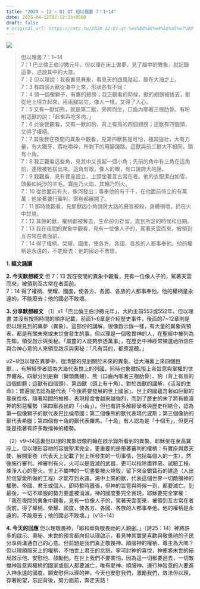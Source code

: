 ```yaml
---
title: "2020 – 12 – 01 QT 但以理書 7：1~14"
date: 2025-04-12T02:12:33+0800
draft: false
# original_url: https://cmtc.tw/2020-12-01-qt-%e4%bd%86%e4%bb%a5%e7%90%86%e6%9b%b8-7%ef%bc%9a114
---
```


![](/images/qt.jpg)
> 但以理書 7：1\~14  
> 7：1 巴比倫王伯沙撒元年，但以理在床上做夢，見了腦中的異象，就記錄這夢，述說其中的大意。  
> 7：2 但以理說：我夜裏見異象，看見天的四風陡起，颳在大海之上。  
> 7：3 有四個大獸從海中上來，形狀各有不同：  
> 7：4 頭一個像獅子，有鷹的翅膀；我正觀看的時候，獸的翅膀被拔去，獸從地上得立起來，用兩腳站立，像人一樣，又得了人心。  
> 7：5 又有一獸如熊，就是第二獸，旁跨而坐，口齒內啣著三根肋骨。有吩咐這獸的說：「起來吞吃多肉。」  
> 7：6 此後我觀看，又有一獸如豹，背上有鳥的四個翅膀；這獸有四個頭，又得了權柄。  
> 7：7 其後我在夜間的異象中觀看，見第四獸甚是可怕，極其強壯，大有力量，有大鐵牙，吞吃嚼碎，所剩下的用腳踐踏。這獸與前三獸大不相同，頭有十角。  
> 7：8 我正觀看這些角，見其中又長起一個小角；先前的角中有三角在這角前，連根被牠拔出來。這角有眼，像人的眼，有口說誇大的話。  
> 7：9 我觀看，見有寶座設立，上頭坐著亙古常在者。他的衣服潔白如雪，頭髮如純淨的羊毛。寶座乃火焰，其輪乃烈火。  
> 7：10 從他面前有火，像河發出；事奉他的有千千，在他面前侍立的有萬萬；他坐著要行審判，案卷都展開了。  
> 7：11 那時我觀看，見那獸因小角說誇大話的聲音被殺，身體損壞，扔在火中焚燒。  
> 7：12 其餘的獸，權柄都被奪去，生命卻仍存留，直到所定的時候和日期。  
> 7：13 我在夜間的異象中觀看，見有一位像人子的，駕著天雲而來，被領到亙古常在者面前，  
> 7：14 得了權柄、榮耀、國度，使各方、各國、各族的人都事奉他。他的權柄是永遠的，不能廢去；他的國必不敗壞。

**1. 經文誦讀**

**2.  今天默想經文**
但 7：13 我在夜間的異象中觀看，見有一位像人子的，駕著天雲而來，被領到亙古常在者面前。  
7：14 得了權柄、榮耀、國度，使各方、各國、各族的人都事奉他。他的權柄是永遠的，不能廢去；他的國必不敗壞。

**3. 分享默想經文**
（1）v1「巴比倫王伯沙撒元年」，大約主前553或552年。但以理書 並沒有按照時間的順序記載，前面1\~6章是介紹歷史事件，後面的7\~12章則是但以理見到的異夢（異象）。這部份的講解，很像啟示錄一樣，有大量的異象與預表，都是有關未來或末世會發生的事。但以理是一個敬畏神的人，在聖經中被列為先知，領受啟示與奧秘。「屬靈的人能夠參透萬事」，在歷史中神經常揀選祂所信任與合神心意的人來領受啟示與奧秘：「凡有耳的，都應當聽。」

v2\~8但以理在異夢中，很清楚的見到關於未來的異象。從大海裏上來四個巨獸…，有解經學者認為大海代表世上的列國，同時也象徵抗拒上帝旨意與掌權的世界體系。四獸分別是獅（獅頭鷹翅）、熊（口齒內啣著三根肋骨）、豹（背上有鳥的四個翅膀；這獸有四個頭）、第四獸（頭上有十角）。對於四獸的講解，《活潑的生命》：普遍說法認為是代表「今後將要發展的世上國家」。世上的國蘊含著如巨獸的暴戾性格，隨著時間的推移，表現程度會越來越強烈，而到了歷史的末了將有褻瀆神的邪惡權勢（第四獸長出的「小角」）。但也有許多解經學者與歷史相結合，認為第一個像獅子的獸代表巴比倫帝國；第二個像熊的獸代表瑪代波斯；第三個像豹的獸代表希臘；第四個有十角的獸代表羅馬。「十角」有人認為是「十個王」，但更可能是指著有許多敵擋神的權勢。

（2）v9\~14這裏但以理的異象很像約翰在啟示錄所看到的異象。耶穌坐在至高寶座上，但以理形容祂的容貌聖潔完全，更重要的是帶著審判的權柄：有寶座與眾天使，展開案卷（代表天上記載了世上所發生的一切事情，包括每個人的一生），然後施行審判。神審判有火，火可以是毀滅的武器，更可以指除盡罪惡、試驗工程、煉淨人心的聖火。世上不屬神的一切盡要被火燒毀，留下來金銀寶石的建造（人出於信望愛所做的工程）才能存到永遠。海中上來的獸，代表這個世界一切敵擋神的權勢、帝國、君王或個人，即時暫時囂張，但神的旨意與時候一到，都要滅亡。到最後，一切不順服的勢力要盡被消滅，神的國度要完全實現，耶穌要完全掌權：「我在夜間的異象中觀看，見有一位像人子的，駕著天雲而來，被領到亙古常在者面前，得了權柄、榮耀、國度，使各方、各國、各族的人都事奉他。他的權柄是永遠的，不能廢去；他的國必不敗壞。」（v13\~14）

**4. 今天的回應**
但以理敬畏神，「耶和華與敬畏祂的人親密。」（詩25：14）神將許多的啟示、奧秘、末世的預言都向但以理啟示，看見神其實是喜歡與敬畏祂的子民分享與溝通自己的心意。但前題是我們真正敬畏神、順服神的權柄、尊主為大嗎？但以理順服天上的權柄，不怕世上君王的忿怒，寧可討神的喜悅，神便將末世的結局啟示他、安慰他、鼓勵他。在世上我們不要害怕，因為這一切都要過去，一切敵擋神旨意與權柄的國家或個人都要滅亡，唯有愛神、順服神、遵行神旨意的人要進入神永遠的國度。願安慰但以理的神，今天也安慰我們，激勵我們，效法但以理，存著盼望，忘記背後，努力面前，奔走天路！
